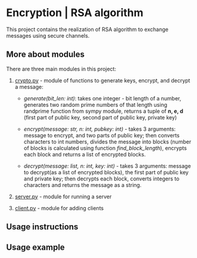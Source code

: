 # Encryption | RSA algorithm
This project contains the realization of RSA algorithm to exchange messages using secure channels.

## More about modules
There are three main modules in this project:
1. [crypto.py](https://github.com/ch1pkav/discrete_lab3/blob/main/crypto.py) - module of functions to generate keys, encrypt, and decrypt a message:
   * *generate(bit_len: int)*: takes one integer - bit length of a number, generates two random prime numbers of that length using randprime function from sympy module, returns a tuple of **n, e, d** (first part of public key, second part of public key, private key)
  
   * *encrypt(message: str, n: int, pubkey: int)* - takes 3 arguments: message to encrypt, and two parts of public key; then converts characters to int numbers, divides the message into blocks (number of blocks is calculated using function *find_block_length*), encrypts each block and returns a list of encrypted blocks.
   
   * *decrypt(message: list, n: int, key: int)* - takes 3 arguments: message to decrypt(as a list of encrypted blocks), the first part of public key and private key; then decrypts each block, converts integers to characters and returns the message as a string.

3. [server.py](https://github.com/ch1pkav/discrete_lab3/blob/main/server.py) - module for running a server
4. [client.py](https://github.com/ch1pkav/discrete_lab3/blob/main/client.py) - module for adding clients 

## Usage instructions

## Usage example



